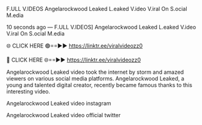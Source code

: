F.ULL V.IDEOS Angelarockwood Leaked L.eaked V.ideo V.iral On S.ocial M.edia

10 seconds ago — F.ULL V.IDEOS] Angelarockwood Leaked L.eaked V.ideo V.iral On S.ocial M.edia

🌐 CLICK HERE 🟢==►► https://linktr.ee/viralvideozz0

🔴 CLICK HERE 🌐==►► https://linktr.ee/viralvideozz0

Angelarockwood Leaked video took the internet by storm and amazed viewers on various social media platforms. Angelarockwood Leaked, a young and talented digital creator, recently became famous thanks to this interesting video.

Angelarockwood Leaked video instagram

Angelarockwood Leaked video official twitter